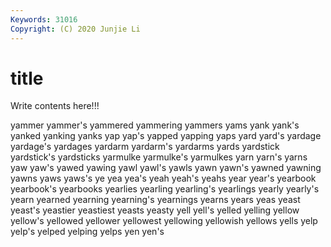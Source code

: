 ```yaml
---
Keywords: 31016
Copyright: (C) 2020 Junjie Li
---
```


# title

Write contents here!!!

yammer 
yammer's 
yammered 
yammering 
yammers
yams 
yank 
yank's 
yanked 
yanking 
yanks 
yap 
yap's 
yapped 
yapping
yaps 
yard 
yard's 
yardage 
yardage's 
yardages 
yardarm 
yardarm's 
yardarms 
yards
yardstick 
yardstick's 
yardsticks 
yarmulke 
yarmulke's 
yarmulkes 
yarn 
yarn's 
yarns 
yaw
yaw's 
yawed 
yawing 
yawl 
yawl's 
yawls 
yawn 
yawn's 
yawned 
yawning
yawns 
yaws 
yaws's 
ye 
yea 
yea's 
yeah 
yeah's 
yeahs 
year
year's 
yearbook 
yearbook's 
yearbooks 
yearlies 
yearling 
yearling's 
yearlings 
yearly 
yearly's
yearn 
yearned 
yearning 
yearning's 
yearnings 
yearns 
years 
yeas 
yeast 
yeast's
yeastier 
yeastiest 
yeasts 
yeasty 
yell 
yell's 
yelled 
yelling 
yellow 
yellow's
yellowed 
yellower 
yellowest 
yellowing 
yellowish 
yellows 
yells 
yelp 
yelp's 
yelped
yelping 
yelps 
yen 
yen's 
